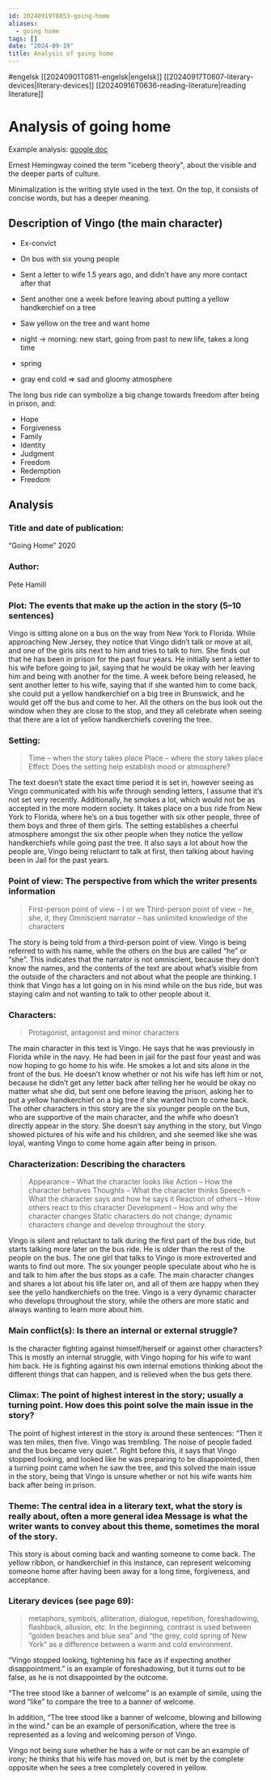 ```yaml
---
id: 20240919T0853-going-home
aliases:
  - going home
tags: []
date: "2024-09-19"
title: Analysis of going home
---
```


#engelsk [[20240901T0811-engelsk|engelsk]] [[20240917T0607-literary-devices|literary-devices]] [[20240916T0636-reading-literature|reading literature]]

# Analysis of going home

Example analysis: [google doc](https://docs.google.com/document/d/1Dn2YLG3jbFWArY6TOjHWb-PHoZ_MDl-EhrL6WCL8pKc/edit)

Ernest Hemingway coined the term "iceberg theory", about the visible and the deeper parts of culture.

Minimalization is the writing style used in the text. On the top, it consists of concise words, but has a deeper meaning.

## Description of Vingo (the main character)

- Ex-convict
- On bus with six young people
- Sent a letter to wife 1.5 years ago, and didn't have any more contact after that
- Sent another one a week before leaving about putting a yellow handkerchief on a tree
- Saw yellow on the tree and want home

- night -> morning: new start, going from past to new life, takes a long time
- spring
- gray end cold => sad and gloomy atmosphere

The long bus ride can symbolize a big change towards freedom after being in prison, and:

- Hope
- Forgiveness
- Family
- Identity
- Judgment
- Freedom
- Redemption
- Freedom

## Analysis

### Title and date of publication:

“Going Home”
2020

### Author:

Pete Hamill

### Plot: The events that make up the action in the story (5–10 sentences)

Vingo is sitting alone on a bus on the way from New York to Florida. While approaching New Jersey, they notice that Vingo didn’t talk or move at all, and one of the girls sits next to him and tries to talk to him.
She finds out that he has been in prison for the past four years. He initially sent a letter to his wife before going to jail, saying that he would be okay with her leaving him and being with another for the time. A week before being released, he sent another letter to his wife, saying that if she wanted him to come back, she could put a yellow handkerchief on a big tree in Brunswick, and he would get off the bus and come to her. All the others on the bus look out the window when they are close to the stop, and they all celebrate when seeing that there are a lot of yellow handkerchiefs covering the tree.

### Setting:

> Time – when the story takes place
> Place – where the story takes place
> Effect: Does the setting help establish mood or atmosphere?

The text doesn’t state the exact time period it is set in, however seeing as Vingo communicated with his wife through sending letters, I assume that it’s not set very recently. Additionally, he smokes a lot, which would not be as accepted in the more modern society.
It takes place on a bus ride from New York to Florida, where he’s on a bus together with six other people, three of them boys and three of them girls.
The setting establishes a cheerful atmosphere amongst the six other people when they notice the yellow handkerchiefs while going past the tree. It also says a lot about how the people are, Vingo being reluctant to talk at first, then talking about having been in Jail for the past years.

### Point of view: The perspective from which the writer presents information

> First-person point of view – I or we
> Third-person point of view – he, she, it, they
> Omniscient narrator – has unlimited knowledge of the characters

The story is being told from a third-person point of view. Vingo is being referred to with his name, while the others on the bus are called “he” or “she”. This indicates that the narrator is not omniscient, because they don’t know the names, and the contents of the text are about what’s visible from the outside of the characters and not about what the people are thinking. I think that Vingo has a lot going on in his mind while on the bus ride, but was staying calm and not wanting to talk to other people about it.

### Characters:

> Protagonist, antagonist and minor characters

The main character in this text is Vingo. He says that he was previously in Florida while in the navy. He had been in jail for the past four yeast and was now hoping to go home to his wife. He smokes a lot and sits alone in the front of the bus. He doesn’t know whether or not his wife has left him or not, because he didn’t get any letter back after telling her he would be okay no matter what she did, but sent one before leaving the prison, asking her to put a yellow handkerchief on a big tree if she wanted him to come back.
The other characters in this story are the six younger people on the bus, who are supportive of the main character, and the whife who doesn’t directly appear in the story. She doesn’t say anything in the story, but Vingo showed pictures of his wife and his children, and she seemed like she was loyal, wanting Vingo to come home again after being in prison.

### Characterization: Describing the characters

> Appearance – What the character looks like
> Action – How the character behaves
> Thoughts – What the character thinks
> Speech – What the character says and how he says it
> Reaction of others – How others react to this character
> Development – How and why the character changes
> Static characters do not change; dynamic characters change and develop throughout the story.

Vingo is silent and reluctant to talk during the first part of the bus ride, but starts talking more later on the bus ride. He is older than the rest of the people on the bus.
The one girl that talks to Vingo is more extroverted and wants to find out more. The six younger people speculate about who he is and talk to him after the bus stops as a cafe.
The main character changes and shares a lot about his life later on, and all of them are happy when they see the yello handkerchiefs on the tree. Vingo is a very dynamic character who develops throughout the story, while the others are more static and always wanting to learn more about him.

### Main conflict(s): Is there an internal or external struggle?

Is the character fighting against himself/herself or against other characters?
This is mostly an internal struggle, with Vingo hoping for his wife to want him back. He is fighting against his own internal emotions thinking about the different things that can happen, and is relieved when the bus gets there.

### Climax: The point of highest interest in the story; usually a turning point. How does this point solve the main issue in the story?

The point of highest interest in the story is around these sentences: “Then it was ten miles, then five. Vingo was trembling. The noise of people faded and the bus became very quiet.”. Right before this, it says that Vingo stopped looking, and looked like he was preparing to be disappointed, then a turning point came when he saw the tree, and this solved the main issue in the story, being that Vingo is unsure whether or not his wife wants him back after being in prison.

### Theme: The central idea in a literary text, what the story is really about, often a more general idea Message is what the writer wants to convey about this theme, sometimes the moral of the story.

This story is about coming back and wanting someone to come back. The yellow ribbon, or handkerchief in this instance, can represent welcoming someone home after having been away for a long time, forgiveness, and acceptance.

### Literary devices (see page 69):

> metaphors, symbols, alliteration, dialogue, repetition, foreshadowing, flashback, allusion, etc.
> In the beginning, contrast is used between “golden beaches and blue sea” and “the grey, cold spring of New York” as a difference between a warm and cold environment.

“Vingo stopped looking, tightening his face as if expecting another disappointment.” is an example of foreshadowing, but it turns out to be false, as he is not disappointed by the outcome.

“The tree stood like a banner of welcome” is an example of simile, using the word “like” to compare the tree to a banner of welcome.

In addition, “The tree stood like a banner of welcome, blowing and billowing in the wind.” can be an example of personification, where the tree is represented as a loving and welcoming person of Vingo.

Vingo not being sure whether he has a wife or not can be an example of irony; he thinks that his wife has moved on, but is met by the complete opposite when he sees a tree completely covered in yellow.

